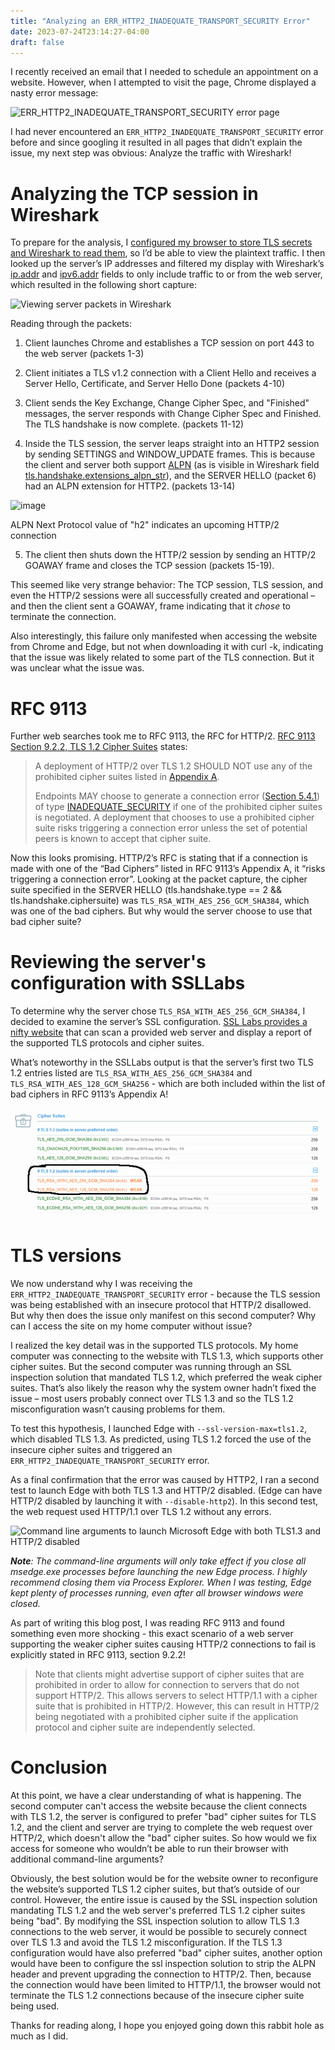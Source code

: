 ```yaml
---
title: "Analyzing an ERR_HTTP2_INADEQUATE_TRANSPORT_SECURITY Error"
date: 2023-07-24T23:14:27-04:00
draft: false
---
```


I recently received an email that I needed to schedule an appointment on a website. However, when I attempted to visit the page, Chrome displayed a nasty error message:

![ERR_HTTP2_INADEQUATE_TRANSPORT_SECURITY error page](001.png)


I had never encountered an `ERR_HTTP2_INADEQUATE_TRANSPORT_SECURITY` error before and since googling it resulted in all pages that didn’t explain the issue, my next step was obvious: Analyze the traffic with Wireshark!

# Analyzing the TCP session in Wireshark

To prepare for the analysis, I [configured my browser to store TLS secrets and Wireshark to read them](https://wiki.wireshark.org/TLS#using-the-pre-master-secret), so I’d be able to view the plaintext traffic. I then looked up the server’s IP addresses and filtered my display with Wireshark’s [ip.addr](https://www.wireshark.org/docs/dfref/i/ip.html#ip.addr) and [ipv6.addr](https://www.wireshark.org/docs/dfref/i/ipv6.html#ipv6.addr) fields to only include traffic to or from the web server, which resulted in the following short capture:

![Viewing server packets in Wireshark](002.png)



Reading through the packets:

1) Client launches Chrome and establishes a TCP session on port 443 to the web server (packets 1-3)

2) Client initiates a TLS v1\.2 connection with a Client Hello and receives a Server Hello, Certificate, and Server Hello Done (packets 4-10)

3) Client sends the Key Exchange, Change Cipher Spec, and "Finished" messages, the server responds with Change Cipher Spec and Finished\. The TLS handshake is now complete\. (packets 11-12)

4) Inside the TLS session, the server leaps straight into an HTTP2 session by sending SETTINGS and WINDOW\_UPDATE frames\. This is because the client and server both support [ALPN](https://en.wikipedia.org/wiki/Application-Layer_Protocol_Negotiation) (as is visible in Wireshark field [tls.handshake.extensions_alpn_str](https://www.wireshark.org/docs/dfref/t/tls.html#tls.handshake.extensions_alpn_str)), and the SERVER HELLO (packet 6) had an ALPN extension for HTTP2\. (packets 13-14)

![image](003.png)

ALPN Next Protocol value of "h2" indicates an upcoming HTTP/2 connection

5) The client then shuts down the HTTP/2 session by sending an HTTP/2 GOAWAY frame and closes the TCP session (packets 15-19)\.

This seemed like very strange behavior: The TCP session, TLS session, and even the HTTP/2 sessions were all successfully created and operational – and then the client sent a GOAWAY, frame indicating that it *chose* to terminate the connection.

Also interestingly, this failure only manifested when accessing the website from Chrome and Edge, but not when downloading it with curl -k, indicating that the issue was likely related to some part of the TLS connection. But it was unclear what the issue was.

# RFC 9113

Further web searches took me to RFC 9113, the RFC for HTTP/2. [RFC 9113 Section 9.2.2, TLS 1.2 Cipher Suites](https://httpwg.org/specs/rfc9113.html#tls12ciphers) states:

> A deployment of HTTP/2 over TLS 1.2 SHOULD NOT use any of the prohibited cipher suites listed in [Appendix A](https://httpwg.org/specs/rfc9113.html#BadCipherSuites).
> 
> Endpoints MAY choose to generate a connection error ([Section 5.4.1](https://httpwg.org/specs/rfc9113.html#ConnectionErrorHandler)) of type [INADEQUATE_SECURITY](https://httpwg.org/specs/rfc9113.html#INADEQUATE_SECURITY) if one of the prohibited cipher suites is negotiated. A deployment that chooses to use a prohibited cipher suite risks triggering a connection error unless the set of potential peers is known to accept that cipher suite.

Now this looks promising. HTTP/2’s RFC is stating that if a connection is made with one of the “Bad Ciphers” listed in RFC 9113’s Appendix A, it “risks triggering a connection error”. Looking at the packet capture, the cipher suite specified in the SERVER HELLO (tls.handshake.type == 2 && tls.handshake.ciphersuite) was `TLS_RSA_WITH_AES_256_GCM_SHA384`, which was one of the bad ciphers. But why would the server choose to use that bad cipher suite?

# Reviewing the server's configuration with SSLLabs

To determine why the server chose `TLS_RSA_WITH_AES_256_GCM_SHA384`, I decided to examine the server’s SSL configuration. [SSL Labs provides a nifty website](https://www.ssllabs.com/ssltest/) that can scan a provided web server and display a report of the supported TLS protocols and cipher suites.

What’s noteworthy in the SSLLabs output is that the server’s first two TLS 1.2 entries listed are `TLS_RSA_WITH_AES_256_GCM_SHA384` and `TLS_RSA_WITH_AES_128_GCM_SHA256` - which are both included within the list of bad ciphers in RFC 9113’s Appendix A!

![The website’s supported cipher suites](004.png)


# TLS versions

We now understand why I was receiving the `ERR_HTTP2_INADEQUATE_TRANSPORT_SECURITY` error - because the TLS session was being established with an insecure protocol that HTTP/2 disallowed. But why then does the issue only manifest on this second computer? Why can I access the site on my home computer without issue?

I realized the key detail was in the supported TLS protocols. My home computer was connecting to the website with TLS 1.3, which supports other cipher suites. But the second computer was running through an SSL inspection solution that mandated TLS 1.2, which preferred the weak cipher suites. That’s also likely the reason why the system owner hadn’t fixed the issue – most users probably connect over TLS 1.3 and so the TLS 1.2 misconfiguration wasn’t causing problems for them.

To test this hypothesis, I launched Edge with `--ssl-version-max=tls1.2`, which disabled TLS 1.3. As predicted, using TLS 1.2 forced the use of the insecure cipher suites and triggered an `ERR_HTTP2_INADEQUATE_TRANSPORT_SECURITY` error.

As a final confirmation that the error was caused by HTTP2, I ran a second test to launch Edge with both TLS 1.3 and HTTP/2 disabled. (Edge can have HTTP/2 disabled by launching it with `--disable-http2`). In this second test, the web request used HTTP/1.1 over TLS 1.2 without any errors.

![Command line arguments to launch Microsoft Edge with both TLS1.3 and HTTP/2 disabled](005.png)


***Note**: The command-line arguments will only take effect if you close all msedge.exe processes before launching the new Edge process. I highly recommend closing them via Process Explorer. When I was testing, Edge kept plenty of processes running, even after all browser windows were closed.*

As part of writing this blog post, I was reading RFC 9113 and found something even more shocking - this exact scenario of a web server supporting the weaker cipher suites causing HTTP/2 connections to fail is explicitly stated in RFC 9113, section 9.2.2!

> Note that clients might advertise support of cipher suites that are prohibited in order to allow for connection to servers that do not support HTTP/2. This allows servers to select HTTP/1.1 with a cipher suite that is prohibited in HTTP/2. However, this can result in HTTP/2 being negotiated with a prohibited cipher suite if the application protocol and cipher suite are independently selected.

# Conclusion

At this point, we have a clear understanding of what is happening. The second computer can't access the website because the client connects with TLS 1.2, the server is configured to prefer "bad" cipher suites for TLS 1.2, and the client and server are trying to complete the web request over HTTP/2, which doesn't allow the "bad" cipher suites. So how would we fix access for someone who wouldn’t be able to run their browser with additional command-line arguments?

Obviously, the best solution would be for the website owner to reconfigure the website’s supported TLS 1.2 cipher suites, but that’s outside of our control. However, the entire issue is caused by the SSL inspection solution mandating TLS 1.2 and the web server's preferred TLS 1.2 cipher suites being "bad". By modifying the SSL inspection solution to allow TLS 1.3 connections to the web server, it would be possible to securely connect over TLS 1.3 and avoid the TLS 1.2 misconfiguration. If the TLS 1.3 configuration would have also preferred "bad" cipher suites, another option would have been to configure the ssl inspection solution to strip the ALPN header and prevent upgrading the connection to HTTP/2. Then, because the connection would have been limited to HTTP/1.1, the browser would not terminate the TLS 1.2 connections because of the insecure cipher suite being used.


Thanks for reading along, I hope you enjoyed going down this rabbit hole as much as I did. 

